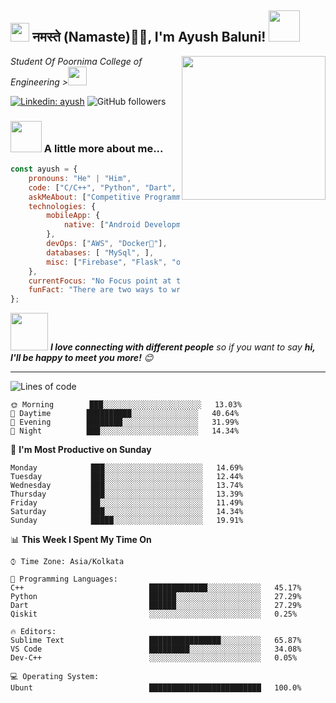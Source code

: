 <h2><img src="https://emojis.slackmojis.com/emojis/images/1531849430/4246/blob-sunglasses.gif?1531849430" width="30"/> नमस्ते (Namaste)🙏🏻, I'm Ayush Baluni! <img src="https://media.giphy.com/media/12oufCB0MyZ1Go/giphy.gif" width="50"></h2>
<img align='right' src="https://media.giphy.com/media/M9gbBd9nbDrOTu1Mqx/giphy.gif" width="230">
<p><em>Student Of Poornima College of Engineering ><img src="https://media.giphy.com/media/WUlplcMpOCEmTGBtBW/giphy.gif" width="30"> 
</em></p>

[![Linkedin: ayush](https://img.shields.io/badge/-ayush-blue?style=flat-square&logo=Linkedin&logoColor=white&link=https://www.linkedin.com/in/ayush-baluni-1469a4241/)](https://www.linkedin.com/in/ayush-baluni-1469a4241/)
![GitHub followers](https://img.shields.io/github/followers/aayushbaluni?label=Follow&style=social)



### <img src="https://media.giphy.com/media/VgCDAzcKvsR6OM0uWg/giphy.gif" width="50"> A little more about me...  

```javascript
const ayush = {
    pronouns: "He" | "Him",
    code: ["C/C++", "Python", "Dart", "Qiskit"],
    askMeAbout: ["Competitive Programming", "Tech", "App Dev", "Inovation"],
    technologies: {
        mobileApp: {
            native: ["Android Development","Flutter"]
        },
        devOps: ["AWS", "Docker🐳"],
        databases: [ "MySql", ],
        misc: ["Firebase", "Flask", "open-cv", "Computer Vision"]
    },
    currentFocus: "No Focus point at this time",
    funFact: "There are two ways to write error-free programs; only the third one works"
};
```

<img src="https://media.giphy.com/media/LnQjpWaON8nhr21vNW/giphy.gif" width="60"> <em><b>I love connecting with different people</b> so if you want to say <b>hi, I'll be happy to meet you more!</b> 😊</em>

---
<!--START_SECTION:waka-->

![Lines of code](https://img.shields.io/badge/From%20Hello%20World%20I%27ve%20Written-1%20Million%20lines%20of%20code-blue)


```text
🌞 Morning        ███░░░░░░░░░░░░░░░░░░░░░░   13.03% 
🌆 Daytime        ██████████░░░░░░░░░░░░░░░   40.64% 
🌃 Evening        ████████░░░░░░░░░░░░░░░░░   31.99% 
🌙 Night          ███░░░░░░░░░░░░░░░░░░░░░░   14.34%

```
📅 **I'm Most Productive on Sunday** 

```text
Monday            ███░░░░░░░░░░░░░░░░░░░░░░   14.69% 
Tuesday           ███░░░░░░░░░░░░░░░░░░░░░░   12.44% 
Wednesday         ███░░░░░░░░░░░░░░░░░░░░░░   13.74% 
Thursday          ███░░░░░░░░░░░░░░░░░░░░░░   13.39% 
Friday            ██░░░░░░░░░░░░░░░░░░░░░░░   11.49% 
Saturday          ███░░░░░░░░░░░░░░░░░░░░░░   14.34% 
Sunday            █████░░░░░░░░░░░░░░░░░░░░   19.91%

```


📊 **This Week I Spent My Time On** 

```text
⌚︎ Time Zone: Asia/Kolkata

💬 Programming Languages: 
C++                            █████████████░░░░░░░░░░░░   45.17% 
Python                         ██████░░░░░░░░░░░░░░░░░░░   27.29% 
Dart                           ██████░░░░░░░░░░░░░░░░░░░   27.29%  
Qiskit                         ░░░░░░░░░░░░░░░░░░░░░░░░░   0.25%

🔥 Editors: 
Sublime Text                   ████████████████░░░░░░░░░   65.87% 
VS Code                        █████████░░░░░░░░░░░░░░░░   34.08% 
Dev-C++                        ░░░░░░░░░░░░░░░░░░░░░░░░░   0.05%

💻 Operating System: 
Ubunt                          █████████████████████████   100.0%

```




<!--END_SECTION:waka-->
